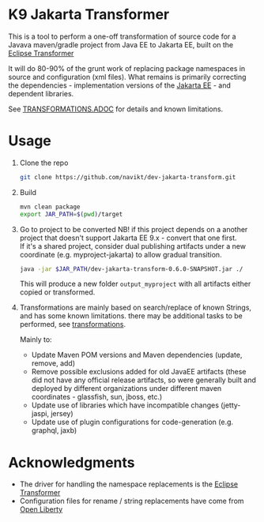 K9 Jakarta Transformer
========================

This is a tool to perform a one-off transformation of source code for a Javava maven/gradle project from Java EE to Jakarta EE, built on the [Eclipse Transformer](https://github.com/eclipse/transformer)

It will do 80-90% of the grunt work of replacing package namespaces in source and configuration (xml files).
What remains is primarily correcting the dependencies - implementation versions of the [Jakarta EE](https://jakarta.ee/specifications/) - and dependent libraries.

See  [TRANSFORMATIONS.ADOC](TRANSFORMATIONS.ADOC) for details and known limitations.


Usage
=====

1. Clone the repo
   ```sh
   git clone https://github.com/navikt/dev-jakarta-transform.git
   ```
2. Build
   ```sh
   mvn clean package
   export JAR_PATH=$(pwd)/target
   ```
3. Go to project to be converted
   NB! if this project depends on a another project that doesn't support Jakarta EE 9.x - convert that one first.  
   If it's a shared project, consider dual publishing artifacts under a new coordinate (e.g. myproject-jakarta) to allow gradual transition.
   ```sh
   java -jar $JAR_PATH/dev-jakarta-transform-0.6.0-SNAPSHOT.jar ./
   ```
   This will produce a new folder `output_myproject` with all artifacts either copied or transformed. 

4. Transformations are mainly based on search/replace of known Strings, and has some known limitations.
   there may be additional tasks to be performed, see [transformations](TRANSFORMATIONS.ADOC).
   
   Mainly to:
   
   * Update Maven POM versions and Maven dependencies (update, remove, add)
   * Remove possible exclusions added for old JavaEE artifacts (these did not have any official release artifacts, so were generally built and deployed by different organizations under different maven coordinates - glassfish, sun, jboss, etc.)
   * Update use of libraries which have incompatible changes (jetty-jaspi, jersey)
   * Update use of plugin configurations for code-generation (e.g. graphql, jaxb)

Acknowledgments
===============
* The driver for handling the namespace replacements is the [Eclipse Transformer](https://github.com/eclipse/transformer)
* Configuration files for rename / string replacements have come from [Open Liberty](https://github.com/OpenLiberty/open-liberty/tree/integration/dev/wlp-jakartaee-transform/rules)

